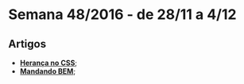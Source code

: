 # Semana 48/2016 - de 28/11 a 4/12

## Artigos

* [__Herança no CSS__](https://www.smashingmagazine.com/2016/11/css-inheritance-cascade-global-scope-new-old-worst-best-friends/);
* [__Mandando BEM__](https://github.com/sturobson/BEM-resources);
